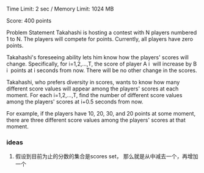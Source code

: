 Time Limit: 2 sec / Memory Limit: 1024 MB

Score: 
400 points

Problem Statement
Takahashi is hosting a contest with 
N players numbered 
1 to 
N. The players will compete for points. Currently, all players have zero points.

Takahashi's foreseeing ability lets him know how the players' scores will change. Specifically, for 
i=1,2,…,T, the score of player 
A 
i
​
  will increase by 
B 
i
​
  points at 
i seconds from now. There will be no other change in the scores.

Takahashi, who prefers diversity in scores, wants to know how many different score values will appear among the players' scores at each moment. For each 
i=1,2,…,T, find the number of different score values among the players' scores at 
i+0.5 seconds from now.

For example, if the players have 
10, 
20, 
30, and 
20 points at some moment, there are three different score values among the players' scores at that moment.

### ideas
1. 假设到目前为止的分数的集合是scores set， 那么就是从中减去一个，再增加一个